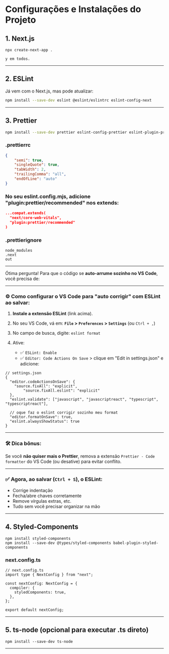 # Configurações e Instalações do Projeto

## 1. Next.js
```
npx create-next-app .

y em todos.
```
---

## 2. ESLint

Já vem com o Next.js, mas pode atualizar:

```bash
npm install --save-dev eslint @eslint/eslintrc eslint-config-next
```
---

## 3. Prettier

```bash
npm install --save-dev prettier eslint-config-prettier eslint-plugin-prettier
```

### .prettierrc


```json
{
    "semi": true,
    "singleQuote": true,
    "tabWidth": 2,
    "trailingComma": "all",
    "endOfLine": "auto"
}
```

### No seu eslint.config.mjs, adicione "plugin:prettier/recommended" nos extends:


```json
...compat.extends(
  "next/core-web-vitals",
  "plugin:prettier/recommended"
)
```

### .prettierignore

```
node_modules
.next
out
```
---
Ótima pergunta! Para que o código se **auto-arrume sozinho no VS Code**, você precisa de:

---

### ⚙️ Como configurar o VS Code para "auto corrigir" com ESLint ao salvar:

1. **Instale a extensão ESLint** (link acima).

2. No seu VS Code, vá em:
   **`File` > `Preferences` > `Settings`** (ou `Ctrl + ,`)

3. No campo de busca, digite: `eslint format`

4. Ative:

   * ✅ `ESLint: Enable`
   * ✅ `Editor: Code Actions On Save` > clique em "Edit in settings.json" e adicione:

```jsonc
// settings.json
{
  "editor.codeActionsOnSave": {
    "source.fixAll": "explicit",
        "source.fixAll.eslint": "explicit"
  },
  "eslint.validate": ["javascript", "javascriptreact", "typescript", "typescriptreact"],
  
  // oque faz o eslint corrigir sozinho meu format
  "editor.formatOnSave": true,
  "eslint.alwaysShowStatus": true
}
```

---

### 🛠️ Dica bônus:

Se você **não quiser mais o Prettier**, remova a extensão `Prettier - Code formatter` do VS Code (ou desative) para evitar conflito.

---

### ✅ Agora, ao salvar (`Ctrl + S`), o ESLint:

* Corrige indentação
* Fecha/abre chaves corretamente
* Remove vírgulas extras, etc.
* Tudo sem você precisar organizar na mão

---

## 4. Styled-Components
```
npm install styled-components
npm install --save-dev @types/styled-components babel-plugin-styled-components
```
### next.config.ts

```
// next.config.ts
import type { NextConfig } from "next";

const nextConfig: NextConfig = {
  compiler: {
    styledComponents: true,
  },
};

export default nextConfig;

```

---

## 5. ts-node (opcional para executar .ts direto)
```
npm install --save-dev ts-node
```

---